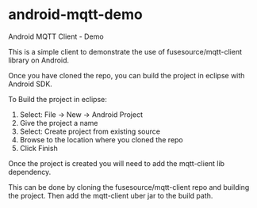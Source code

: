 android-mqtt-demo
=================

Android MQTT Client - Demo

This is a simple client to demonstrate the use of fusesource/mqtt-client library on Android.

Once you have cloned the repo, you can build the project in eclipse with Android SDK.

To Build the project in eclipse:

1) Select: File -> New -> Android Project
2) Give the project a name
3) Select: Create project from existing source
4) Browse to the location where you cloned the repo
5) Click Finish

Once the project is created you will need to add the mqtt-client lib dependency.

This can be done by cloning the fusesource/mqtt-client repo and building the project.
Then add the mqtt-client uber jar to the build path.